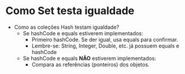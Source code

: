 # Como Set testa igualdade

- Como as coleções Hash testam igualdade?
  - Se hashCode e equals estiverem implementados:
    - Primeiro hashCode. Se der igual, usa equals para confirmar.
    - Lembre-se: String, Integer, Double, etc. já possuem equals e hashCode
  - Se hashCode e equals **NÃO** estiverem implementados:
    - Compara as referências (ponteiros) dos objetos.

